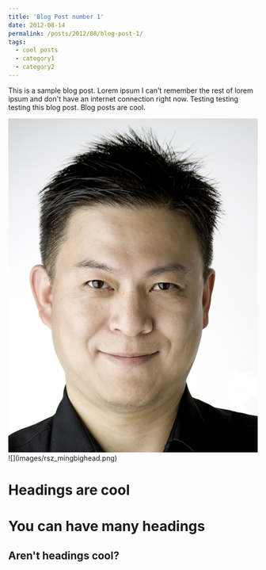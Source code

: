 ```yaml
---
title: 'Blog Post number 1'
date: 2012-08-14
permalink: /posts/2012/08/blog-post-1/
tags:
  - cool posts
  - category1
  - category2
---
```


This is a sample blog post. Lorem ipsum I can't remember the rest of lorem ipsum and don't have an internet connection right now. Testing testing testing this blog post. Blog posts are cool.

<img src="images/rsz_mingbighead.png">
![](images/rsz_mingbighead.png)

Headings are cool
======

You can have many headings
======

Aren't headings cool?
------